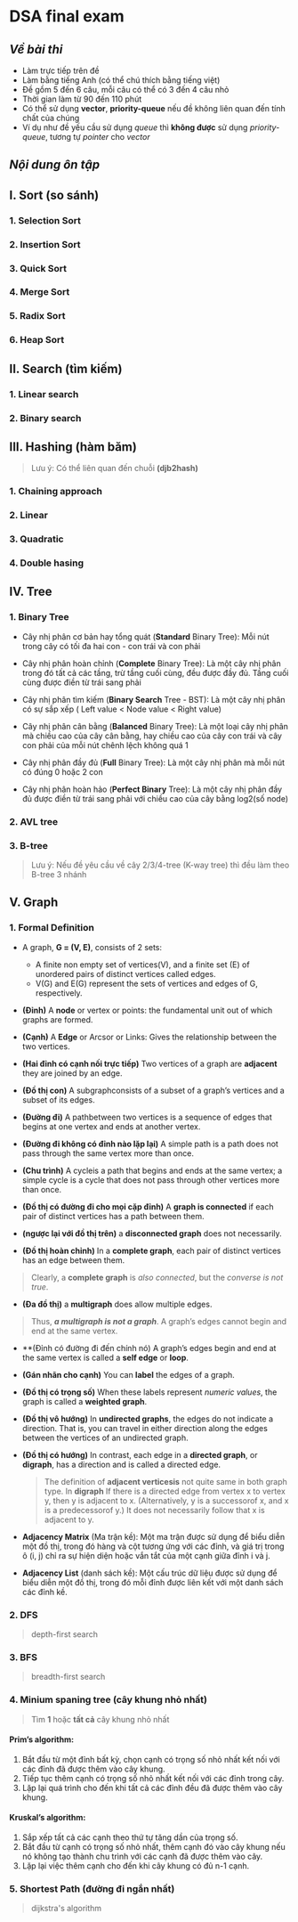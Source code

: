 # DSA final exam
## ***Về bài thi***
- Làm trực tiếp trên đề  
- Làm bằng tiếng Anh (có thể chú thích bằng tiếng việt)  
- Đề gồm 5 đến 6 câu, mỗi câu có thể có 3 đến 4 câu nhỏ  
- Thời gian làm từ 90 đến 110 phút  
- Có thể sử dụng **vector**, **priority-queue** nếu đề không liên quan đến tính chất của chúng  
- Ví dụ như đề yếu cầu sử dụng *queue* thì **không được** sử dụng *priority-queue*, tương tự *pointer* cho *vector*  
## ***Nội dung ôn tập***
## I. Sort (so sánh)
### 1. Selection Sort
### 2. Insertion Sort
### 3. Quick Sort
### 4. Merge Sort
### 5. Radix Sort
### 6. Heap Sort
## II. Search (tìm kiếm)
### 1. Linear search
### 2. Binary search
##  III. Hashing (hàm băm)
> Lưu ý: Có thể liên quan đến chuỗi **(djb2hash)**  
### 1. Chaining approach
### 2. Linear
### 3. Quadratic
### 4. Double hasing
## IV. Tree
### 1. Binary Tree
- Cây nhị phân cơ bản hay tổng quát (**Standard** Binary Tree): Mỗi nút trong cây có tối đa hai con - con trái và con phải
  
- Cây nhị phân hoàn chỉnh (**Complete** Binary Tree): Là một cây nhị phân trong đó tất cả các tầng, trừ tầng cuối cùng, đều được đầy đủ. Tầng cuối cùng được điền từ trái sang phải
  
- Cây nhị phân tìm kiếm (**Binary Search** Tree - BST): Là một cây nhị phân có sự sắp xếp ( Left value < Node value < Right value)
  
- Cây nhị phân cân bằng (**Balanced** Binary Tree): Là một loại cây nhị phân mà chiều cao của cây cân bằng, hay chiều cao của cây con trái và cây con phải của mỗi nút chênh lệch không quá 1
  
- Cây nhị phân đầy đủ (**Full** Binary Tree): Là một cây nhị phân mà mỗi nút có đúng 0 hoặc 2 con
  
- Cây nhị phân hoàn hảo (**Perfect Binary** Tree): Là một cây nhị phân đầy đủ được điền từ trái sang phải với chiều cao của cây bằng log2(số node)  
### 2. AVL tree 
### 3. B-tree
> Lưu ý: Nếu đề yêu cầu về cây 2/3/4-tree (K-way tree) thì đều làm theo B-tree 3 nhánh
## V. Graph
### 1. Formal Definition
- A graph, **G = (V, E)**, consists of 2 sets:  
  - A finite non empty set of vertices(V), and a finite set (E) of unordered pairs of distinct vertices called edges.  
  - V(G) and E(G) represent the sets of vertices and edges of G, respectively.
  
- **(Đỉnh)** A **node** or vertex or points: the fundamental unit out of which graphs are formed.
  
- **(Cạnh)** A **Edge** or Arcsor or Links: Gives the relationship between the two vertices.
  
- **(Hai đỉnh có cạnh nối trực tiếp)** Two vertices of a graph are **adjacent** they are joined by an edge.
  
- **(Đồ thị con)** A subgraphconsists of a subset of a graph’s vertices and a subset of its edges.
  
- **(Đường đi)** A pathbetween two vertices is a sequence of edges that begins at one vertex and ends at another vertex.
  
- **(Đường đi không có đỉnh nào lặp lại)** A simple path is a path does not pass through the same vertex more than once.
  
- **(Chu trình)** A cycleis a path that begins and ends at the same vertex; a simple cycle is a cycle that does not pass through other vertices more than once.
  
- **(Đồ thị có đường đi cho mọi cặp đỉnh)** A **graph is connected** if each pair of distinct vertices has a path between them.
  
- **(ngược lại với đồ thị trên)** a **disconnected graph** does not necessarily.
  
- **(Đồ thị hoàn chỉnh)** In a **complete graph**, each pair of distinct vertices has an edge between them.  
> Clearly, a **complete graph** is *also connected*, but the *converse is not true*.

- **(Đa đồ thị)** a **multigraph** does allow multiple edges.  
> Thus, ***a multigraph is not a graph***. A graph’s edges cannot begin and end at the same vertex.

- **(Đỉnh có đường đi đến chính nó) A graph’s edges begin and end at the same vertex is called a **self edge** or **loop**.
  
- **(Gán nhãn cho cạnh)** You can **label** the edges of a graph.
  
- **(Đồ thị có trọng số)** When these labels represent *numeric values*, the graph is called a **weighted graph**.
  
- **(Đồ thị vô hướng)** In **undirected graphs**, the edges do not indicate a direction. That is, you can travel in either direction along the edges between the vertices of an undirected graph.
  
- **(Đồ thị có hướng)** In contrast, each edge in a **directed graph**, or **digraph**, has a direction and is called a directed edge.
  > The definition of **adjacent verticesis** not quite same in both graph type.
  > In **digraph** If there is a directed edge from vertex x to vertex y, then y is adjacent to x.
  > (Alternatively, y is a successorof x, and x is a predecessorof y.) It does not necessarily follow that x is adjacent to y.
  
- **Adjacency Matrix** (Ma trận kề): Một ma trận được sử dụng để biểu diễn một đồ thị, trong đó hàng và cột tương ứng với các đỉnh, và giá trị trong ô (i, j) chỉ ra sự hiện diện hoặc vắn tắt của một cạnh giữa đỉnh i và j.
  
- **Adjacency List** (danh sách kề): Một cấu trúc dữ liệu được sử dụng để biểu diễn một đồ thị, trong đó mỗi đỉnh được liên kết với một danh sách các đỉnh kề.  
### 2. DFS
> depth-first search  
### 3. BFS
> breadth-first search  
### 4. Minium spaning tree (cây khung nhỏ nhất)
> Tìm **1** hoặc **tất cả** cây khung nhỏ nhất  
#### Prim’s algorithm:
1. Bắt đầu từ một đỉnh bất kỳ, chọn cạnh có trọng số nhỏ nhất kết nối với các đỉnh đã được thêm vào cây khung.  
2. Tiếp tục thêm cạnh có trọng số nhỏ nhất kết nối với các đỉnh trong cây.  
3. Lặp lại quá trình cho đến khi tất cả các đỉnh đều đã được thêm vào cây khung.  
#### Kruskal’s algorithm:
1. Sắp xếp tất cả các cạnh theo thứ tự tăng dần của trọng số.  
2. Bắt đầu từ cạnh có trọng số nhỏ nhất, thêm cạnh đó vào cây khung nếu nó không tạo thành chu trình với các cạnh đã được thêm vào cây.  
3. Lặp lại việc thêm cạnh cho đến khi cây khung có đủ n-1 cạnh.
### 5. Shortest Path (đường đi ngắn nhất)
> dijkstra's algorithm
